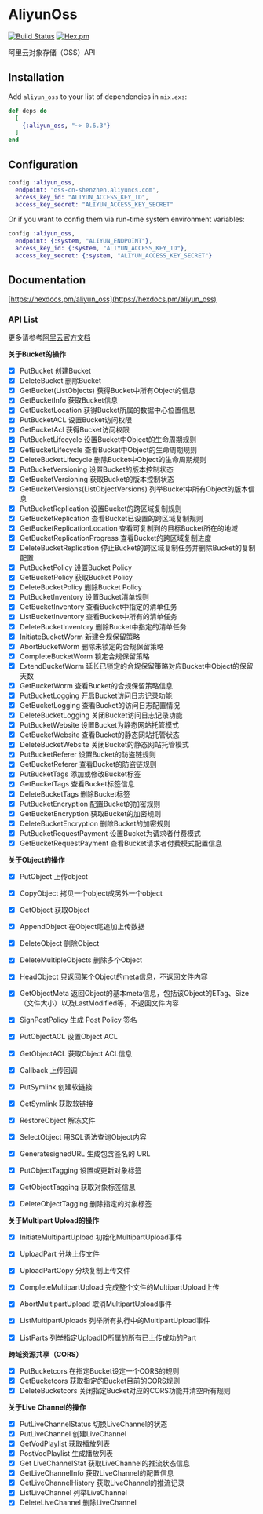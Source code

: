 # AliyunOss

[![Build Status](https://travis-ci.org/ug0/aliyun_oss.svg?branch=master)](https://travis-ci.org/ug0/aliyun_oss)
[![Hex.pm](https://img.shields.io/hexpm/v/aliyun_oss.svg)](https://hex.pm/packages/aliyun_oss)

阿里云对象存储（OSS）API

## Installation

Add `aliyun_oss` to your list of dependencies in `mix.exs`:

```elixir
def deps do
  [
    {:aliyun_oss, "~> 0.6.3"}
  ]
end
```


## Configuration
```elixir
config :aliyun_oss,
  endpoint: "oss-cn-shenzhen.aliyuncs.com",
  access_key_id: "ALIYUN_ACCESS_KEY_ID",
  access_key_secret: "ALIYUN_ACCESS_KEY_SECRET"
```
Or if you want to config them via run-time system environment variables:
```elixir
config :aliyun_oss,
  endpoint: {:system, "ALIYUN_ENDPOINT"},
  access_key_id: {:system, "ALIYUN_ACCESS_KEY_ID"},
  access_key_secret: {:system, "ALIYUN_ACCESS_KEY_SECRET"}
```

## Documentation
[https://hexdocs.pm/aliyun_oss](https://hexdocs.pm/aliyun_oss)


### API List

更多请参考[阿里云官方文档](https://help.aliyun.com/document_detail/31948.html?spm=a2c4g.11186623.6.1037.520869cbKcHFcL)

**关于Bucket的操作**
  - [x] PutBucket	创建Bucket
  - [x] DeleteBucket	删除Bucket
  - [x] GetBucket(ListObjects)	获得Bucket中所有Object的信息
  - [x] GetBucketInfo	获取Bucket信息
  - [x] GetBucketLocation	获得Bucket所属的数据中心位置信息
  - [x] PutBucketACL	设置Bucket访问权限
  - [x] GetBucketAcl	获得Bucket访问权限
  - [x] PutBucketLifecycle	设置Bucket中Object的生命周期规则
  - [x] GetBucketLifecycle	查看Bucket中Object的生命周期规则
  - [x] DeleteBucketLifecycle	删除Bucket中Object的生命周期规则
  - [x] PutBucketVersioning	设置Bucket的版本控制状态
  - [x] GetBucketVersioning	获取Bucket的版本控制状态
  - [x] GetBucketVersions(ListObjectVersions)	列举Bucket中所有Object的版本信息
  - [x] PutBucketReplication	设置Bucket的跨区域复制规则
  - [x] GetBucketReplication	查看Bucket已设置的跨区域复制规则
  - [x] GetBucketReplicationLocation	查看可复制到的目标Bucket所在的地域
  - [x] GetBucketReplicationProgress	查看Bucket的跨区域复制进度
  - [x] DeleteBucketReplication	停止Bucket的跨区域复制任务并删除Bucket的复制配置
  - [x] PutBucketPolicy	设置Bucket Policy
  - [x] GetBucketPolicy	获取Bucket Policy
  - [x] DeleteBucketPolicy	删除Bucket Policy
  - [x] PutBucketInventory	设置Bucket清单规则
  - [x] GetBucketInventory	查看Bucket中指定的清单任务
  - [x] ListBucketInventory	查看Bucket中所有的清单任务
  - [x] DeleteBucketInventory	删除Bucket中指定的清单任务
  - [x] InitiateBucketWorm	新建合规保留策略
  - [x] AbortBucketWorm	删除未锁定的合规保留策略
  - [x] CompleteBucketWorm	锁定合规保留策略
  - [x] ExtendBucketWorm	延长已锁定的合规保留策略对应Bucket中Object的保留天数
  - [x] GetBucketWorm	查看Bucket的合规保留策略信息
  - [x] PutBucketLogging	开启Bucket访问日志记录功能
  - [x] GetBucketLogging	查看Bucket的访问日志配置情况
  - [x] DeleteBucketLogging	关闭Bucket访问日志记录功能
  - [x] PutBucketWebsite	设置Bucket为静态网站托管模式
  - [x] GetBucketWebsite	查看Bucket的静态网站托管状态
  - [x] DeleteBucketWebsite	关闭Bucket的静态网站托管模式
  - [x] PutBucketReferer	设置Bucket的防盗链规则
  - [x] GetBucketReferer	查看Bucket的防盗链规则
  - [x] PutBucketTags	添加或修改Bucket标签
  - [x] GetBucketTags	查看Bucket标签信息
  - [x] DeleteBucketTags	删除Bucket标签
  - [x] PutBucketEncryption	配置Bucket的加密规则
  - [x] GetBucketEncryption	获取Bucket的加密规则
  - [x] DeleteBucketEncryption	删除Bucket的加密规则
  - [x] PutBucketRequestPayment	设置Bucket为请求者付费模式
  - [x] GetBucketRequestPayment	查看Bucket请求者付费模式配置信息

**关于Object的操作**

  - [x] PutObject	上传object
  - [x] CopyObject	拷贝一个object成另外一个object
  - [x] GetObject	获取Object
  - [x] AppendObject	在Object尾追加上传数据
  - [x] DeleteObject	删除Object
  - [x] DeleteMultipleObjects	删除多个Object
  - [x] HeadObject	只返回某个Object的meta信息，不返回文件内容
  - [x] GetObjectMeta	返回Object的基本meta信息，包括该Object的ETag、Size（文件大小）以及LastModified等，不返回文件内容
  - [x] SignPostPolicy	生成 Post Policy 签名
  - [x] PutObjectACL	设置Object ACL
  - [x] GetObjectACL	获取Object ACL信息
  - [x] Callback	上传回调
  - [x] PutSymlink	创建软链接
  - [x] GetSymlink	获取软链接
  - [x] RestoreObject	解冻文件
  - [x] SelectObject	用SQL语法查询Object内容
  - [x] GeneratesignedURL 生成包含签名的 URL
  - [x] PutObjectTagging	设置或更新对象标签
  - [x] GetObjectTagging	获取对象标签信息
  - [x] DeleteObjectTagging	删除指定的对象标签


**关于Multipart Upload的操作**

  - [x] InitiateMultipartUpload	初始化MultipartUpload事件
  - [x] UploadPart	分块上传文件
  - [x] UploadPartCopy	分块复制上传文件
  - [x] CompleteMultipartUpload	完成整个文件的MultipartUpload上传
  - [x] AbortMultipartUpload	取消MultipartUpload事件
  - [x] ListMultipartUploads	列举所有执行中的MultipartUpload事件
  - [x] ListParts	列举指定UploadID所属的所有已上传成功的Part


**跨域资源共享（CORS）**
  - [x] PutBucketcors	在指定Bucket设定一个CORS的规则
  - [x] GetBucketcors	获取指定的Bucket目前的CORS规则
  - [x] DeleteBucketcors	关闭指定Bucket对应的CORS功能并清空所有规则

**关于Live Channel的操作**
  - [x] PutLiveChannelStatus	切换LiveChannel的状态
  - [x] PutLiveChannel	创建LiveChannel
  - [x] GetVodPlaylist	获取播放列表
  - [x] PostVodPlaylist	生成播放列表
  - [x] Get LiveChannelStat	获取LiveChannel的推流状态信息
  - [x] GetLiveChannelInfo	获取LiveChannel的配置信息
  - [x] GetLiveChannelHistory	获取LiveChannel的推流记录
  - [x] ListLiveChannel	列举LiveChannel
  - [x] DeleteLiveChannel	删除LiveChannel
